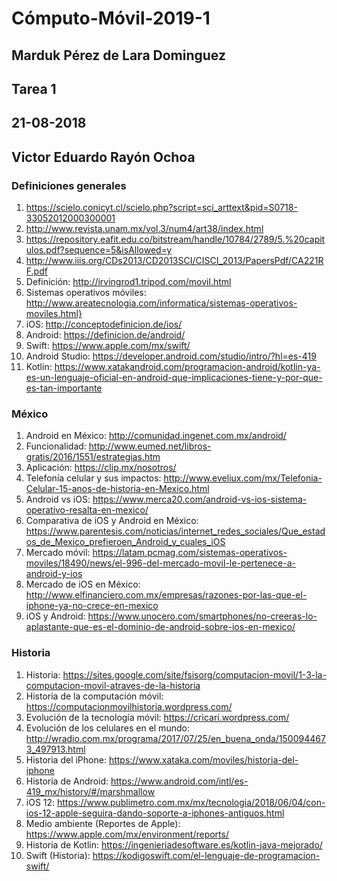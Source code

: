 # Cómputo-Móvil-2019-1
## Marduk Pérez de Lara Dominguez
## Tarea 1
## 21-08-2018
## Victor Eduardo Rayón Ochoa
### Definiciones generales
1. https://scielo.conicyt.cl/scielo.php?script=sci_arttext&pid=S0718-33052012000300001
2. http://www.revista.unam.mx/vol.3/num4/art38/index.html
3. https://repository.eafit.edu.co/bitstream/handle/10784/2789/5.%20capitulos.pdf?sequence=5&isAllowed=y
4. http://www.iiis.org/CDs2013/CD2013SCI/CISCI_2013/PapersPdf/CA221RF.pdf
5. Definición: http://irvingrod1.tripod.com/movil.html
6. Sistemas operativos móviles: http://www.areatecnologia.com/informatica/sistemas-operativos-moviles.html}
7. iOS: http://conceptodefinicion.de/ios/
8. Android: https://definicion.de/android/
9. Swift: https://www.apple.com/mx/swift/
10. Android Studio: https://developer.android.com/studio/intro/?hl=es-419
11. Kotlin: https://www.xatakandroid.com/programacion-android/kotlin-ya-es-un-lenguaje-oficial-en-android-que-implicaciones-tiene-y-por-que-es-tan-importante
### México
1. Android en México: http://comunidad.ingenet.com.mx/android/
2. Funcionalidad: http://www.eumed.net/libros-gratis/2016/1551/estrategias.htm
3. Aplicación: https://clip.mx/nosotros/
4. Telefonía celular y sus impactos: http://www.eveliux.com/mx/Telefonia-Celular-15-anos-de-historia-en-Mexico.html
5. Android vs iOS: https://www.merca20.com/android-vs-ios-sistema-operativo-resalta-en-mexico/
6. Comparativa de iOS y Android en México: https://www.parentesis.com/noticias/internet_redes_sociales/Que_estados_de_Mexico_prefieroen_Android_y_cuales_iOS
7. Mercado móvil: https://latam.pcmag.com/sistemas-operativos-moviles/18490/news/el-996-del-mercado-movil-le-pertenece-a-android-y-ios
8. Mercado de iOS en México: http://www.elfinanciero.com.mx/empresas/razones-por-las-que-el-iphone-ya-no-crece-en-mexico
9. iOS y Android: https://www.unocero.com/smartphones/no-creeras-lo-aplastante-que-es-el-dominio-de-android-sobre-ios-en-mexico/
### Historia
1. Historia: https://sites.google.com/site/fsisorg/computacion-movil/1-3-la-computacion-movil-atraves-de-la-historia
2. Historia de la computación móvil: https://computacionmovilhistoria.wordpress.com/
3. Evolución de la tecnología móvil: https://cricari.wordpress.com/
4. Evolución de los celulares en el mundo: http://wradio.com.mx/programa/2017/07/25/en_buena_onda/1500944673_497913.html
5. Historia del iPhone: https://www.xataka.com/moviles/historia-del-iphone
6. Historia de Android: https://www.android.com/intl/es-419_mx/history/#/marshmallow
7. iOS 12: https://www.publimetro.com.mx/mx/tecnologia/2018/06/04/con-ios-12-apple-seguira-dando-soporte-a-iphones-antiguos.html
8. Medio ambiente (Reportes de Apple): https://www.apple.com/mx/environment/reports/ 
9. Historia de Kotlin: https://ingenieriadesoftware.es/kotlin-java-mejorado/
10. Swift (Historia): https://kodigoswift.com/el-lenguaje-de-programacion-swift/
